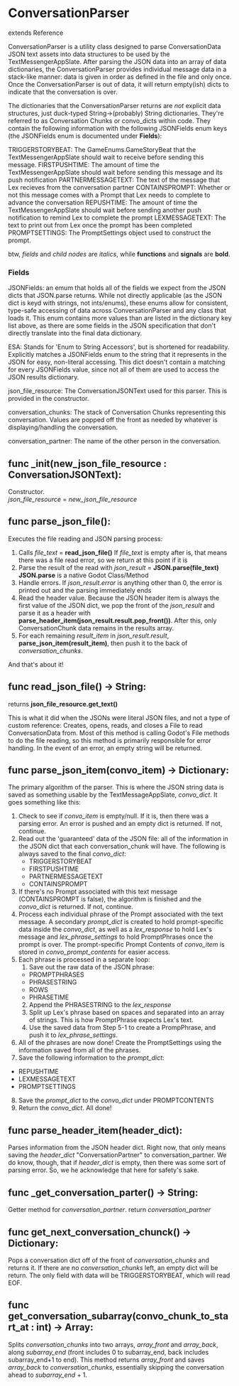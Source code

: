 # ConversationParser
extends Reference

ConversationParser is a utility class designed to parse ConversationData JSON text assets into data structures to be used by the TextMessengerAppSlate. After parsing the JSON data into an array of data dictionaries, the ConversationParser provides individual message data in a stack-like manner: data is given in order as defined in the file and only once. Once the ConversationParser is out of data, it will return empty(ish) dicts to indicate that the conversation is over.

The dictionaries that the ConversationParser returns are _not_ explicit data structures, just duck-typed String->(probably) String dictionaries. They're referred to as Conversation Chunks or convo_dicts within code. They contain the following information with the following JSONFields enum keys (the JSONFields enum is documented under **Fields**):

TRIGGERSTORYBEAT: The GameEnums.GameStoryBeat that the TextMessengerAppSlate should wait to receive before sending this message.
FIRSTPUSHTIME: The amount of time the TextMessengerAppSlate should wait before sending this message and its push notification
PARTNERMESSAGETEXT: The text of the message that Lex recieves from the conversation partner
CONTAINSPROMPT: Whether or not this message comes with a Prompt that Lex needs to complete to advance the conversation
REPUSHTIME: The amount of time the TextMessengerAppSlate should wait before sending another push notification to remind Lex to complete the prompt
LEXMESSAGETEXT: The text to print out from Lex once the prompt has been completed
PROMPTSETTINGS: The PromptSettings object used to construct the prompt.

btw, _fields_ and _child nodes_ are _italics_, while **functions** and **signals** are **bold**.

### Fields
JSONFields: an emum that holds all of the fields we expect from the JSON dicts that JSON.parse returns. While not directly applicable (as the JSON dict is keyd with strings, not ints/enums), these enums allow for consistent, type-safe accessing of data across ConversationParser and any class that loads it. This enum contains more values than are listed in the dictionary key list above, as there are some fields in the JSON specification that don't directly translate into the final data dictionary.

ESA: Stands for 'Enum to String Accessors', but is shortened for readability. Explicitly matches a JSONFields enum to the string that it represents in the JSON for easy, non-literal accessing. This dict doesn't contain a matching for every JSONFields value, since not all of them are used to access the JSON results dictionary.

json_file_resource: The ConversationJSONText used for this parser. This is provided in the constructor.

conversation_chunks: The stack of Conversation Chunks representing this conversation. Values are popped off the front as needed by whatever is displaying/handling the conversation.

conversation_partner: The name of the other person in the conversation.

## func _init(new_json_file_resource : ConversationJSONText):
Constructor.	
_json_file_resource_ = _new_json_file_resource_

## func parse_json_file():
Executes the file reading and JSON parsing process:

1. Calls _file_text_ = **read_json_file()**
	If _file_text_ is empty after is, that means there was a file read error, so we return at this point if it is
2. Parse the result of the read with _json_result_ = **JSON.parse(file_text)**
	**JSON.parse** is a native Godot Class/Method
3. Handle errors. If _json_result.error_ is anything other than 0, the error is printed out and the parsing immediately ends
4. Read the header value. Because the JSON header item is always the first value of the JSON dict, we pop the front of the _json_result_ and parse it as a header with **parse_header_item(json_result.result.pop_front())**. After this, only ConversationChunk data remains in the results array.
5. For each remaining _result_item_ in _json_result.result_, **parse_json_item(result_item)**, then push it to the back of _conversation_chunks_.

And that's about it!
	
## func read_json_file() -> String:
returns **json_file_resource.get_text()**

This is what it did when the JSONs were literal JSON files, and not a type of custom reference:
Creates, opens, reads, and closes a File to read ConversationData from. Most of this method is calling Godot's File methods to do the file reading, so this method is primarily responsible for error handling. In the event of an error, an empty string will be returned.

## func parse_json_item(convo_item) -> Dictionary:
The primary algorithm of the parser. This is where the JSON string data is saved as something usable by the TextMessageAppSlate, _convo_dict_. It goes something like this:

1. Check to see if _convo_item_ is empty/null. If it is, then there was a parsing error. An error is pushed and an empty dict is returned. If not, continue.
2. Read out the 'guaranteed' data of the JSON file: all of the information in the JSON dict that each conversation_chunk will have. The following is always saved to the final _convo_dict_:
	- TRIGGERSTORYBEAT
	- FIRSTPUSHTIME
	- PARTNERMESSAGETEXT
	- CONTAINSPROMPT
3. If there's no Prompt associated with this text message (CONTAINSPROMPT is false), the algorithm is finished and the _convo_dict_ is returned. If not, continue.
4. Process each individual phrase of the Prompt associated with the text message. A secondary _prompt_dict_ is created to hold prompt-specific data inside the _convo_dict_, as well as a _lex_response_ to hold Lex's message and _lex_phrase_settings_ to hold PromptPhrases once the prompt is over. The prompt-specific Prompt Contents of _convo_item_ is stored in _convo_prompt_contents_ for easier access.
5. Each phrase is processed in a separate loop:
	1. Save out the raw data of the JSON phrase:
	- PROMPTPHRASES
	- PHRASESTRING
	- ROWS
	- PHRASETIME
	2. Append the PHRASESTRING to the _lex_response_
	3. Split up Lex's phrase based on spaces and separated into an array of strings. This is how PromptPhrase expects Lex's text.
	4. Use the saved data from Step 5-1 to create a PrompPhrase, and push it to _lex_phrase_settings_.
6. All of the phrases are now done! Create the PromptSettings using the information saved from all of the phrases.
7. Save the following information to the _prompt_dict_:
- REPUSHTIME
- LEXMESSAGETEXT
- PROMPTSETTINGS
8. Save the _prompt_dict_ to the _convo_dict_ under PROMPTCONTENTS
9. Return the _convo_dict_. All done!
	
## func parse_header_item(header_dict):
Parses information from the JSON header dict. Right now, that only means saving the _header_dict_ "ConversationPartner" to conversation_partner. We do know, though, that if _header_dict_ is empty, then there was some sort of parsing error. So, we he acknowledge that here for safety's sake.

## func _get_conversation_parter() -> String:
Getter method for _conversation_partner_.
return _conversation_partner_

## func get_next_conversation_chunck() -> Dictionary:
Pops a conversation dict off of the front of _conversation_chunks_ and returns it. If there are no _conversation_chunks_ left, an empty dict will be return. The only field with data will be TRIGGERSTORYBEAT, which will read EOF.

## func get_conversation_subarray(convo_chunk_to_start_at : int) -> Array:
Splits _conversation_chunks_ into two arrays, _array_front_ and _array_back_, along _subarray_end_ (front includes 0 to subarray_end, back includes subarray_end+1 to end). This method returns _array_front_ and saves _array_back_ to _conversation_chunks_, essentially skipping the conversation ahead to _subarray_end_ + 1.
